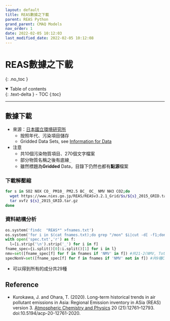 ```yaml
---
layout: default
title: REAS數據之下載
parent: REAS Python
grand_parent: CMAQ Models
nav_order: 1
date: 2022-02-05 10:12:03
last_modified_date: 2022-02-05 10:12:08
---
```


# REAS數據之下載
{: .no_toc }

<details open markdown="block">
  <summary>
    Table of contents
  </summary>
  {: .text-delta }
- TOC
{:toc}
</details>

---
## 數據下載
- 來源：[日本國立環境研究所](https://www.nies.go.jp/REAS/index.html#REASv3.2.1)
  - 按照年代、污染項目儲存  
  - Gridded Data Sets, see [Information for Data](https://www.nies.go.jp/REAS/Brief%20description%20about%20gridded%20data%20v3.2.1.pdf)
- 注意  
  - 共10個污染物質項目、270個文字檔案
  - 部分物質名稱之後有底線`_`
  - 雖然標題為**Gridded** Data，目錄下仍然也都有**點源**檔案

### 下載解壓縮

```bash
for s in SO2 NOX CO_ PM10_ PM2.5 BC_ OC_ NMV NH3 CO2;do 
  wget https://www.nies.go.jp/REAS/REASv3.2.1_Grid/$s/${s}_2015_GRID.tar.gz
  tar xvfz ${s}_2015_GRID.tar.gz
done
```
### 資料結構分析
```python 
os.system('findc  "REAS*" >fnames.txt')
os.system('for i in $(cat fnames.txt);do grep "/mon" $i|cut -d[ -f1;done >spec.txt')
with open('spec.txt','r') as f:
  l=[i.strip('\n').strip('_') for i in f]
fname_spec={i.split()[0]:i.split()[1] for i in l}
nmv=set([fname_spec[f] for f in fnames if 'NMV' in f]) #共21-2(NMV, Total_NMV)種VOC
specNonV=set([fname_spec[f] for f in fnames if 'NMV' not in f]) #共9種CNPS，part(BC,OC,PM2.5,PM10),CO2,ACNS
```
- 可以得到所有的成分共29種


## Reference
- Kurokawa, J. and Ohara, T. (2020). Long-term historical trends in air pollutant emissions in Asia: Regional Emission inventory in ASia (REAS) version 3. [Atmospheric Chemistry and Physics](https://acp.copernicus.org/articles/20/12761/2020/acp-20-12761-2020.html) 20 (21):12761–12793. doi:10.5194/acp-20-12761-2020.
